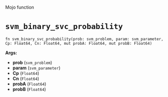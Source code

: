 Mojo function

# `svm_binary_svc_probability`

```mojo
fn svm_binary_svc_probability(prob: svm_problem, param: svm_parameter, Cp: Float64, Cn: Float64, mut probA: Float64, mut probB: Float64)
```

**Args:**

- **prob** (`svm_problem`)
- **param** (`svm_parameter`)
- **Cp** (`Float64`)
- **Cn** (`Float64`)
- **probA** (`Float64`)
- **probB** (`Float64`)

